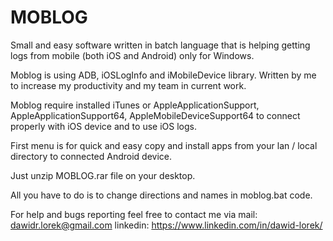 # MOBLOG

Small and easy software written in batch language that is helping getting logs from mobile (both iOS and Android) only for Windows.

Moblog is using ADB, iOSLogInfo and iMobileDevice library. Written by me to increase my productivity and my team in current work.

Moblog require installed iTunes or AppleApplicationSupport, AppleApplicationSupport64, AppleMobileDeviceSupport64 to connect properly with iOS device and to use iOS logs.

First menu is for quick and easy copy and install apps from your lan / local directory to connected Android device. 

Just unzip MOBLOG.rar file on your desktop.

All you have to do is to change directions and names in moblog.bat code.

For help and bugs reporting feel free to contact me via
mail: dawidr.lorek@gmail.com
linkedin: https://www.linkedin.com/in/dawid-lorek/
